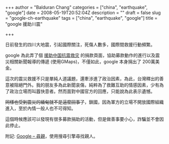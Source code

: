 +++
author = "Balduran Chang"
categories = ["china", "earthquake", "google"]
date = 2008-05-19T20:52:04Z
description = ""
draft = false
slug = "google-ch-earthquake"
tags = ["china", "earthquake", "google"]
title = "google 援助川震"

+++


日前發生的四川大地震，引起國際關注，死傷人數多，國際間救援行動頻繁。

google 為此弄了個 [援助中国抗震救灾](http://www.google.com.tw/chinaearthquake/index.html) 的捐款頁面，協助募款動作的進行以及震災相關新聞報導的傳遞 (使用GMaps)，不僅如此，google 本身捐出了 200萬美金。

這次的震災救援不只是單純人道議題，還牽涉進了政治因素，為此，台灣釋出的善意被阻絕門外。我的朋友多為此新聞哀傷，純粹為了救難互助的情感因素，少有為了政治立場而叫囂快意者。然而面對中國官方的回應，只能說為此表示遺憾。

<del>同樣也受到震災的緬甸就不是這麼回事了</del>，鎖國，因為軍方的立場不開放國際組織進入，至於內情一般人也不可得知。

這個時候應該可以發現有很多募款捐助的活動，但是做善事要小心，詐騙並不會因此停止。

附記: [Google – 尋親](http://www.google.com/intl/zh-CN/qinren/cse.html)，使用搜尋引擎尋找親人。


